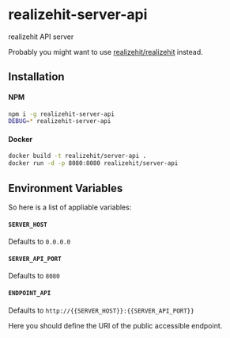 # realizehit-server-api

realizehit API server

Probably you might want to use [realizehit/realizehit](https://github.com/realizehit/realizehit) instead.

## Installation

#### NPM

```bash
npm i -g realizehit-server-api
DEBUG=* realizehit-server-api
```

#### Docker

```bash
docker build -t realizehit/server-api .
docker run -d -p 8080:8080 realizehit/server-api
```

## Environment Variables

So here is a list of appliable variables:

#### `SERVER_HOST`
Defaults to `0.0.0.0`

#### `SERVER_API_PORT`
Defaults to `8080`

#### `ENDPOINT_API`
Defaults to `http://{{SERVER_HOST}}:{{SERVER_API_PORT}}`

Here you should define the URI of the public accessible endpoint.
